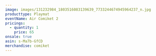 ```yaml
---
image: images/131232984_1803516083139639_7733244674945964237_n.jpg
producttype: Playmat
eventName: Air Comiket 2
pricings:
  - quantity: 1
    price: 65
onsale: true
asin: s-Ma7b-GfCD
merchandise: comiket
---
```


